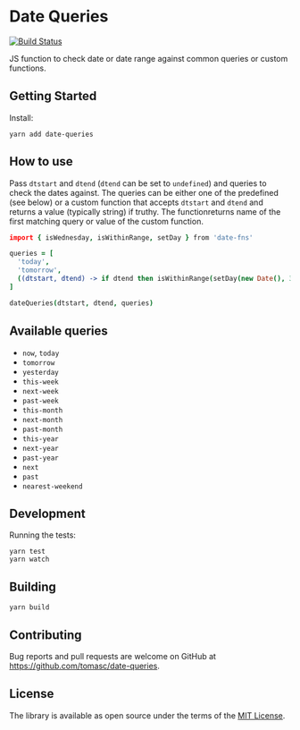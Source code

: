 # Date Queries

[![Build Status](https://travis-ci.org/tomasc/date-queries.svg)](https://travis-ci.org/tomasc/date-queries)

JS function to check date or date range against common queries or custom functions.

## Getting Started

Install:

```
yarn add date-queries
```

## How to use

Pass `dtstart` and `dtend` (`dtend` can be set to `undefined`) and queries to check the dates against.
The queries can be either one of the predefined (see below) or a custom function that accepts `dtstart` and `dtend` and returns a value (typically string) if truthy.
The functionreturns name of the first matching query or value of the custom function.

```coffee
import { isWednesday, isWithinRange, setDay } from 'date-fns'

queries = [
  'today',
  'tomorrow',
  ((dtstart, dtend) -> if dtend then isWithinRange(setDay(new Date(), 3), dtstart, dtend) else isWednesday(dtstart))
]

dateQueries(dtstart, dtend, queries)
```

## Available queries

* `now`, `today`
* `tomorrow`
* `yesterday`
* `this-week`
* `next-week`
* `past-week`
* `this-month`
* `next-month`
* `past-month`
* `this-year`
* `next-year`
* `past-year`
* `next`
* `past`
* `nearest-weekend`

## Development

Running the tests:

```
yarn test
yarn watch
```

## Building

```
yarn build
```

## Contributing

Bug reports and pull requests are welcome on GitHub at <https://github.com/tomasc/date-queries>.

## License

The library is available as open source under the terms of the [MIT License](http://opensource.org/licenses/MIT).
